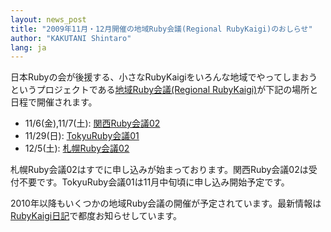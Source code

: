 ```yaml
---
layout: news_post
title: "2009年11月・12月開催の地域Ruby会議(Regional RubyKaigi)のおしらせ"
author: "KAKUTANI Shintaro"
lang: ja
---
```


日本Rubyの会が後援する、小さなRubyKaigiをいろんな地域でやってしまおうというプロジェクトである[地域Ruby会議(Regional
RubyKaigi)][1]が下記の場所と日程で開催されます。

* 11/6(金),11/7(土): [関西Ruby会議02][2]
* 11/29(日): [TokyuRuby会議01][3]
* 12/5(土): [札幌Ruby会議02][4]

札幌Ruby会議02はすでに申し込みが始まっております。関西Ruby会議02は受付不要です。TokyuRuby会議01は11月中旬頃に申し込み開始予定です。

2010年以降もいくつかの地域Ruby会議の開催が予定されています。最新情報は[RubyKaigi日記][5]で都度お知らせしています。



[1]: http://regional.rubykaigi.org/
[2]: http://regional.rubykaigi.org/kansai02
[3]: http://regional.rubykaigi.org/tokyu01
[4]: http://regional.rubykaigi.org/sapporo02
[5]: http://rubykaigi.tdiary.net/
